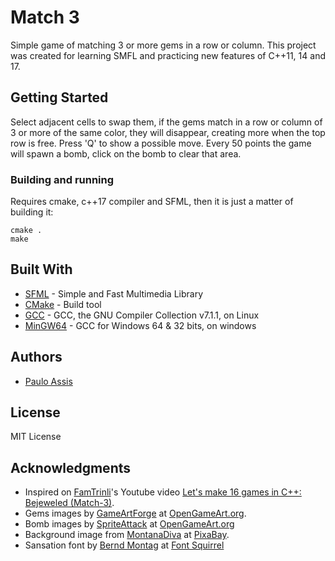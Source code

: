 # Match 3

Simple game of matching 3 or more gems in a row or column.
This project was created for learning SMFL and practicing new features of C++11, 14 and 17.

## Getting Started

Select adjacent cells to swap them, if the gems match in a row or column of 3 or more of the same color, they will disappear, creating more when the top row is free.
Press 'Q' to show a possible move.
Every 50 points the game will spawn a bomb, click on the bomb to clear that area.

### Building and running

Requires cmake, c++17 compiler and SFML, then it is just a matter of building it:

```
cmake .
make
```

## Built With

* [SFML](https://www.sfml-dev.org/) - Simple and Fast Multimedia Library
* [CMake](https://cmake.org/) - Build tool
* [GCC](https://gcc.gnu.org/) - GCC, the GNU Compiler Collection v7.1.1, on Linux
* [MinGW64](https://mingw-w64.org/doku.php) - GCC for Windows 64 & 32 bits, on windows

## Authors

* [Paulo Assis](https://github.com/Ottani)

## License

MIT License

## Acknowledgments

* Inspired on [FamTrinli](https://www.youtube.com/channel/UCC7qpnId5RIQruKDJOt2exw)'s Youtube video [Let's make 16 games in C++: Bejeweled (Match-3)](https://youtu.be/YNXrFOynalE).
* Gems images by [GameArtForge](https://opengameart.org/users/gameartforge) at [OpenGameArt.org](https://opengameart.org/content/gems-set-01).
* Bomb images by [SpriteAttack](https://opengameart.org/users/spriteattack) at [OpenGameArt.org](https://opengameart.org/content/emotional-explosives)
* Background image from [MontanaDiva](https://pixabay.com/en/users/MontanaDiva-1981003/) at [PixaBay](https://pixabay.com/en/background-orange-blue-green-1247931/).
* Sansation font by [Bernd Montag](https://www.fontsquirrel.com/fonts/list/foundry/bernd-montag) at [Font Squirrel](https://www.fontsquirrel.com/fonts/sansation)
